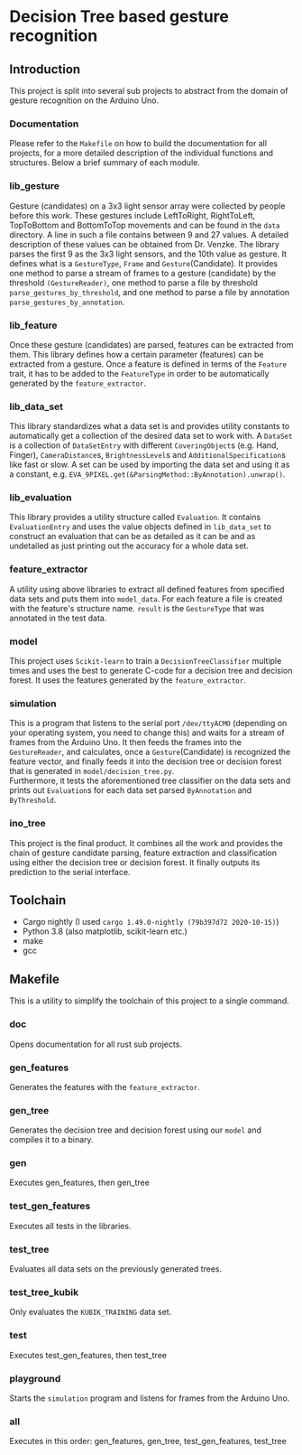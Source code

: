 # Decision Tree based gesture recognition
## Introduction
This project is split into several sub projects to abstract from the domain of gesture recognition on the Arduino Uno. 

### Documentation
Please refer to the `Makefile` on how to build the documentation for all projects, for a more detailed description of the 
individual functions and structures. Below a brief summary of each module.

### lib_gesture
Gesture (candidates) on a 3x3 light sensor array were collected by people before this work. These gestures include LeftToRight, 
RightToLeft, TopToBottom and BottomToTop movements and can be found in the `data` directory. A line in such a file contains between 9 and 27 values.
A detailed description of these values can be obtained from Dr. Venzke. The library parses the first 9 as the 3x3 light sensors, and the 10th value 
as gesture. It defines what is a `GestureType`, `Frame` and `Gesture`(Candidate). It provides one method to parse a stream of frames 
to a gesture (candidate) by the threshold `(GestureReader)`, one method to parse a file by threshold `parse_gestures_by_threshold`, and one 
method to parse a file by annotation `parse_gestures_by_annotation`.

### lib_feature
Once these gesture (candidates) are parsed, features can be extracted from them. This library defines how a certain parameter (features) can be 
extracted from a gesture. Once a feature is defined in terms of the `Feature` trait, it has to be added to the `FeatureType` in order to be 
automatically generated by the `feature_extractor`.

### lib_data_set
This library standardizes what a data set is and provides utility constants to automatically get a collection of the desired data set to work with. 
A `DataSet` is a collection of `DataSetEntry` with different `CoveringObject`s (e.g. Hand, Finger), `CameraDistance`s, `BrightnessLevel`s and 
`AdditionalSpecification`s like fast or slow. A set can be used by importing the data set and using it as a constant, e.g. 
`EVA_9PIXEL.get(&ParsingMethod::ByAnnotation).unwrap()`.

### lib_evaluation
This library provides a utility structure called `Evaluation`. It contains `EvaluationEntry` and uses the value objects defined in `lib_data_set` to 
construct an evaluation that can be as detailed as it can be and as undetailed as just printing out the accuracy for a whole data set.

### feature_extractor
A utility using above libraries to extract all defined features from specified data sets and puts them into `model_data`. For each feature a file 
is created with the feature's structure name. `result` is the `GestureType` that was annotated in the test data.

### model
This project uses `Scikit-learn` to train a `DecisionTreeClassifier` multiple times and uses the best to generate C-code for a decision tree and 
decision forest. It uses the features generated by the `feature_extractor`.

### simulation
This is a program that listens to the serial port `/dev/ttyACMO` (depending on your operating system, you need to change this) and waits for a stream of 
frames from the Arduino Uno. It then feeds the frames into the `GestureReader`, and calculates, once a `Gesture`(Candidate) is recognized the feature vector, 
and finally feeds it into the decision tree or decision forest that is generated in `model/decision_tree.py`.  
Furthermore, it tests the aforementioned tree classifier on the data sets and prints out `Evaluation`s for each data set parsed `ByAnnotation` and `ByThreshold`.

### ino_tree
This project is the final product. It combines all the work and provides the chain of gesture candidate parsing, feature extraction and classification using either 
the decision tree or decision forest. It finally outputs its prediction to the serial interface.

## Toolchain
* Cargo nightly (I used `cargo 1.49.0-nightly (79b397d72 2020-10-15)`)
* Python 3.8 (also matplotlib, scikit-learn etc.)
* make
* gcc

## Makefile
This is a utility to simplify the toolchain of this project to a single command.

### doc
Opens documentation for all rust sub projects.

### gen_features
Generates the features with the `feature_extractor`.

### gen_tree
Generates the decision tree and decision forest using our `model` and compiles it to a binary.

### gen
Executes gen_features, then gen_tree

### test_gen_features
Executes all tests in the libraries.

### test_tree
Evaluates all data sets on the previously generated trees.

### test_tree_kubik
Only evaluates the `KUBIK_TRAINING` data set.

### test
Executes test_gen_features, then test_tree

### playground
Starts the `simulation` program and listens for frames from the Arduino Uno.

### all
Executes in this order: gen_features, gen_tree, test_gen_features, test_tree


